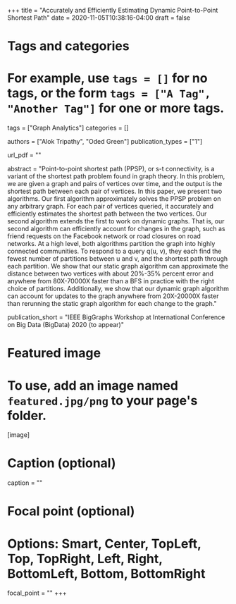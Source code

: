 +++
title = "Accurately and Efficiently Estimating Dynamic Point-to-Point Shortest Path"
date = 2020-11-05T10:38:16-04:00
draft = false

# Tags and categories
# For example, use `tags = []` for no tags, or the form `tags = ["A Tag", "Another Tag"]` for one or more tags.
tags = ["Graph Analytics"]
categories = []

authors = ["Alok Tripathy", "Oded Green"]
publication_types = ["1"]

url_pdf = ""

abstract = "Point-to-point shortest path (PPSP), or s-t connectivity, is a variant of the shortest path problem found in graph theory. In this problem, we are given a graph and pairs of vertices over time, and the output is the shortest path between each pair of vertices. In this paper, we present two algorithms. Our first algorithm approximately solves the PPSP problem on any arbitrary graph. For each pair of vertices queried, it accurately and efficiently estimates the shortest path between the two vertices. Our second algorithm extends the first to work on dynamic graphs. That is, our second algorithm can efficiently account for changes in the graph, such as friend requests on the Facebook network or road closures on road networks. At a high level, both algorithms partition the graph into highly connected communities. To respond to a query q(u, v), they each find the fewest number of partitions between u and v, and the shortest path through each partition. We show that our static graph algorithm can approximate the distance between two vertices with about 20%-35% percent error and anywhere from 80X-70000X faster than a BFS in practice with the right choice of partitions. Additionally, we show that our dynamic graph algorithm can account for updates to the graph anywhere from 20X-20000X faster than rerunning the static graph algorithm for each change to the graph."

publication_short = "IEEE BigGraphs Workshop at International Conference on Big Data (BigData) 2020 (to appear)"

# Featured image
# To use, add an image named `featured.jpg/png` to your page's folder. 
[image]
  # Caption (optional)
  caption = ""

  # Focal point (optional)
  # Options: Smart, Center, TopLeft, Top, TopRight, Left, Right, BottomLeft, Bottom, BottomRight
  focal_point = ""
+++
